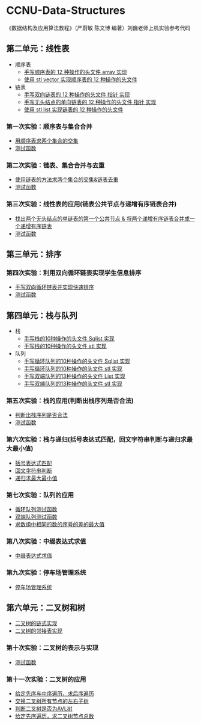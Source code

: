 # CCNU-Data-Structures

《数据结构及应用算法教程》（严蔚敏 陈文博 编著）刘巍老师上机实验参考代码

## 第二单元：线性表

* 顺序表
  * [手写顺序表的 12 种操作的头文件 array 实现](https://github.com/Windows2066/CCNU_Data_Structures/blob/main/unit-2/esp1/Sequential_List/Sqlist_array.cpp)
  * [使用 stl vector 实现顺序表的 12 种操作的头文件](https://github.com/Windows2066/CCNU_Data_Structures/blob/main/unit-2/esp1/Sequential_List/Sqlist_vector.cpp)
* 链表
  * [手写双向链表的 12 种操作的头文件 指针 实现](https://github.com/Windows2066/CCNU_Data_Structures/blob/main/unit-2/esp2/Linked_List/list_ptr.cpp)
  * [手写无头结点的单向链表的 12 种操作的头文件 指针 实现](https://github.com/Windows2066/CCNU_Data_Structures/blob/main/unit-2/esp3/Linked_List_Application/list_ptr.cpp)
  * [使用 stl list 实现链表的 12 种操作的头文件](https://github.com/Windows2066/CCNU_Data_Structures/blob/main/unit-2/esp2/Linked_List/list_stl.cpp)

### 第一次实验：顺序表与集合合并

* [用顺序表求两个集合的交集](https://github.com/Windows2066/CCNU_Data_Structures/blob/main/unit-2/esp1/Sequential_List/SQListFunction.cpp)
* [测试函数](https://github.com/Windows2066/CCNU_Data_Structures/blob/main/unit-2/esp1/Sequential_List/test_Sqlist.cpp)

### 第二次实验：链表、集合合并与去重

* [使用链表的方法求两个集合的交集&链表去重](https://github.com/Windows2066/CCNU_Data_Structures/blob/main/unit-2/esp2/Linked_List/ListFunction.cpp)
* [测试函数](https://github.com/Windows2066/CCNU_Data_Structures/tree/blob/unit-2/esp2/Linked_List/test_List.cpp)

### 第三次实验：线性表的应用(链表公共节点与递增有序链表合并)

* [找出两个无头结点的单链表的第一个公共节点 & 将两个递增有序链表合并成一个递增有序链表](https://github.com/Windows2066/CCNU_Data_Structures/blob/main/unit-2/esp3/Linked_List_Application/ListFunction.cpp)
* [测试函数](https://github.com/Windows2066/CCNU_Data_Structures/blob/main/unit-2/esp3/Linked_List_Application/test_List.cpp)

## 第三单元：排序

### 第四次实验：利用双向循环链表实现学生信息排序

* [手写双向循环链表并实现快速排序](https://github.com/Windows2066/CCNU_Data_Structures/blob/main/unit-3/esp4/Doubly_Linked_List.cpp)
* [测试函数](https://github.com/Windows2066/CCNU_Data_Structures/blob/main/unit-3/esp4/test.cpp)

## 第四单元：栈与队列

* 栈
  * [手写栈的10种操作的头文件 Sqlist 实现](https://github.com/Windows2066/CCNU_Data_Structures/blob/main/unit-4/esp5/Stack_Sqlist.cpp)
  * [手写栈的10种操作的头文件 stl 实现](https://github.com/Windows2066/CCNU_Data_Structures/blob/main/unit-4/esp5/Stack_stl.cpp)
* 队列
  * [手写循环队列的10种操作的头文件 Sqlist 实现](https://github.com/Windows2066/CCNU_Data_Structures/blob/main/unit-4/esp7/CircularQueue_SqList.cpp)
  * [手写循环队列的10种操作的头文件 stl 实现](https://github.com/Windows2066/CCNU_Data_Structures/blob/main/unit-4/esp7/CircularQueue_stl.cpp)
  * [手写双端队列的13种操作的头文件 List 实现](https://github.com/Windows2066/CCNU_Data_Structures/blob/main/unit-4/esp7/Deque_List.cpp)
  * [手写双端队列的13种操作的头文件 stl 实现](https://github.com/Windows2066/CCNU_Data_Structures/blob/main/unit-4/esp7/Deque_stl.cpp)

### 第五次实验：栈的应用(判断出栈序列是否合法)

* [判断出栈序列是否合法](https://github.com/Windows2066/CCNU_Data_Structures/blob/main/unit-4/esp5/StackFunction.cpp)
* [测试函数](https://github.com/Windows2066/CCNU_Data_Structures/blob/main/unit-4/esp5/test.cpp)

### 第六次实验：栈与递归(括号表达式匹配，回文字符串判断与递归求最大最小值)

* [括号表达式匹配](https://github.com/Windows2066/CCNU_Data_Structures/blob/main/unit-4/esp6/BracketMatching.cpp)
* [回文字符串判断](https://github.com/Windows2066/CCNU_Data_Structures/blob/main/unit-4/esp6/PalindromeStringCheck.cpp)
* [递归求最大最小值](https://github.com/Windows2066/CCNU_Data_Structures/blob/main/unit-4/esp6/RecursiveMaxMinCalculation.cpp)

### 第七次实验：队列的应用

* [循环队列测试函数](https://github.com/Windows2066/CCNU_Data_Structures/blob/main/unit-4/esp7/test_CircularQueue.cpp)
* [双端队列测试函数](https://github.com/Windows2066/CCNU_Data_Structures/blob/main/unit-4/esp7/test_Deque.cpp)
* [求数组中相同的数的序号的差的最大值](https://github.com/Windows2066/CCNU_Data_Structures/blob/main/unit-4/esp7/QueueApplication.cpp)

### 第八次实验：中缀表达式求值

* [中缀表达式求值](https://github.com/Windows2066/CCNU_Data_Structures/blob/main/unit-4/esp8/InfixExpressionEvaluation.cpp)

### 第九次实验：停车场管理系统

* [停车场管理系统](https://github.com/Windows2066/CCNU_Data_Structures/blob/main/unit-4/esp9/ParkingManagement.cpp)

## 第六单元：二叉树和树

* [二叉树的链式实现](https://github.com/Windows2066/CCNU_Data_Structures/blob/main/unit-6/esp10/BinaryTree_list.cpp)
* [二叉树的邻接表实现](https://github.com/Windows2066/CCNU_Data_Structures/blob/main/unit-6/esp10/BinaryTree_stl.cpp)

### 第十次实验：二叉树的表示与实现

* [测试函数](https://github.com/Windows2066/CCNU_Data_Structures/blob/main/unit-6/esp10/test.cpp)

### 第十一次实验：二叉树的应用

* [给定先序与中序遍历，求后序遍历](https://github.com/Windows2066/CCNU_Data_Structures/blob/main/unit-6/esp11/test1.cpp)
* [交换二叉树所有节点的左右子树](https://github.com/Windows2066/CCNU_Data_Structures/blob/main/unit-6/esp11/test2.cpp)
* [判断二叉树是否为AVL树](https://github.com/Windows2066/CCNU_Data_Structures/blob/main/unit-6/esp11/test3.cpp)
* [给定先序遍历，求二叉树节点总数](https://github.com/Windows2066/CCNU_Data_Structures/blob/main/unit-6/esp11/test4.cpp)
